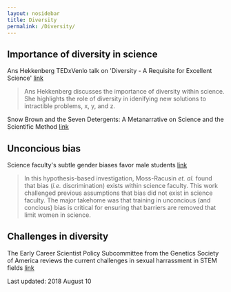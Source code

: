 ```yaml
---
layout: nosidebar
title: Diversity
permalink: /Diversity/
---
```


## Importance of diversity in science
Ans Hekkenberg TEDxVenlo talk on 'Diversity - A Requisite for Excellent Science' [link](https://youtu.be/UbvPmxkVOU4)

> Ans Hekkenberg discusses the importance of diversity within science. She highlights the role of diversity in idenifying new solutions to intractible problems, x, y, and z.

Snow Brown and the Seven Detergents: A Metanarrative on Science and the Scientific Method [link](https://www.jstor.org/stable/40004461)

## Unconcious bias
Science faculty's subtle gender biases favor male students [link](www.pnas.org/cgi/doi/10.1073/pnas.1211286109)

> In this hypothesis-based investigation, Moss-Racusin *et. al.* found that bias (*i.e.* discrimination) exists within science faculty. This work challenged previous assumptions that bias did not exist in science faculty. The major takehome was that training in unconcious (and concious) bias is critical for ensuring that barriers are removed that limit women in science.

## Challenges in diversity
The Early Career Scientist Policy Subcommittee from the Genetics Society of America reviews the current challenges in sexual harrassment in STEM fields [link](http://genestogenomes.org/addressing-sexual-harassment-in-stem/)

Last updated: 2018 August 10
